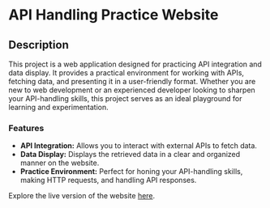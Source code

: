 # API Handling Practice Website

## Description

This project is a web application designed for practicing API integration and data display. It provides a practical environment for working with APIs, fetching data, and presenting it in a user-friendly format. Whether you are new to web development or an experienced developer looking to sharpen your API-handling skills, this project serves as an ideal playground for learning and experimentation.

### Features

- **API Integration:** Allows you to interact with external APIs to fetch data.
- **Data Display:** Displays the retrieved data in a clear and organized manner on the website.
- **Practice Environment:** Perfect for honing your API-handling skills, making HTTP requests, and handling API responses.

Explore the live version of the website [here](https://react-app2-ccv5.onrender.com/).

